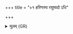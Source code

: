 +++
title = "०१ हरिणस्य रघुष्यदो ऽधि"

+++
<details><summary>मूलम् (GR)</summary>

हरिणस्य रघुष्यदो  
ऽधि शीर्षणि भेषजम् ।  
सुक्षेत्रियं विषाणयाद्  
विसूचीनम् अनीनशत् ॥
</details>